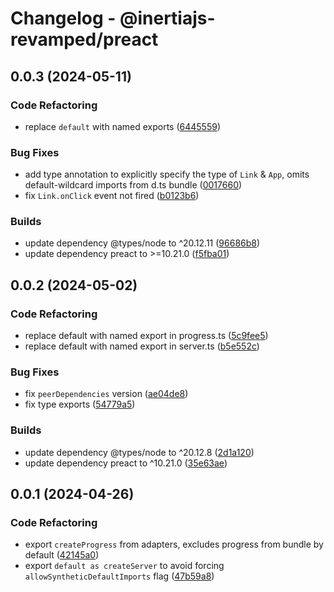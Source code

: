 # Changelog - @inertiajs-revamped/preact

## 0.0.3 (2024-05-11)

### Code Refactoring

- replace `default` with named exports ([6445559](https://github.com/inertiajs-revamped/inertia/commit/6445559))

### Bug Fixes

- add type annotation to explicitly specify the type of `Link` & `App`, omits default-wildcard imports from d.ts bundle ([0017660](https://github.com/inertiajs-revamped/inertia/commit/0017660))
- fix `Link.onClick` event not fired ([b0123b6](https://github.com/inertiajs-revamped/inertia/commit/b0123b6))

### Builds

- update dependency @types/node to ^20.12.11 ([96686b8](https://github.com/inertiajs-revamped/inertia/commit/96686b8))
- update dependency preact to >=10.21.0 ([f5fba01](https://github.com/inertiajs-revamped/inertia/commit/f5fba01))

## 0.0.2 (2024-05-02)

### Code Refactoring

- replace default with named export in progress.ts ([5c9fee5](https://github.com/inertiajs-revamped/inertia/commit/5c9fee5))
- replace default with named export in server.ts ([b5e552c](https://github.com/inertiajs-revamped/inertia/commit/b5e552c))

### Bug Fixes

- fix `peerDependencies` version ([ae04de8](https://github.com/inertiajs-revamped/inertia/commit/ae04de8))
- fix type exports ([54779a5](https://github.com/inertiajs-revamped/inertia/commit/54779a5))

### Builds

- update dependency @types/node to ^20.12.8 ([2d1a120](https://github.com/inertiajs-revamped/inertia/commit/2d1a120))
- update dependency preact to ^10.21.0 ([35e63ae](https://github.com/inertiajs-revamped/inertia/commit/35e63ae))

## 0.0.1 (2024-04-26)

### Code Refactoring

- export `createProgress` from adapters, excludes progress from bundle by default ([42145a0](https://github.com/inertiajs-revamped/inertia/commit/42145a0))
- export `default as createServer` to avoid forcing `allowSyntheticDefaultImports` flag ([47b59a8](https://github.com/inertiajs-revamped/inertia/commit/47b59a8))
